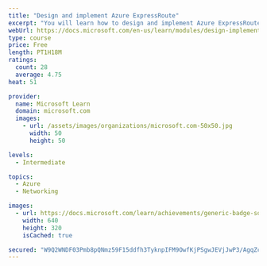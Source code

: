 ```yaml
---
title: "Design and implement Azure ExpressRoute"
excerpt: "You will learn how to design and implement Azure ExpressRoute, ExpressRoute Global Reach, ExpressRoute FastPath, and when to use each service according to your environments requirements."
webUrl: https://docs.microsoft.com/en-us/learn/modules/design-implement-azure-expressroute/
type: course
price: Free
length: PT1H18M
ratings:
  count: 28
  average: 4.75
heat: 51

provider:
  name: Microsoft Learn
  domain: microsoft.com
  images:
    - url: /assets/images/organizations/microsoft.com-50x50.jpg
      width: 50
      height: 50

levels:
  - Intermediate

topics:
  - Azure
  - Networking

images:
  - url: https://docs.microsoft.com/learn/achievements/generic-badge-social.png
    width: 640
    height: 320
    isCached: true

secured: "W9Q2WNDF03Pmb8pQNmz59F15ddfh3TyknpIFM9OwfKjPSgwJEVjJwP3/AgqZcJNkURmfwJjcvGJVs//+Y0lDAyKZfU6h585gW0JF0A3Na16cwdcyWq550gmiqi9aPfb3KkE6+CSaAlFLBm02UB2v5T4Dc+Padpzi4CDhLhHGlnq/ytL6kss0TY7S/mSijjTMA7HnKG7JDH+9um20R0BlI2oXsl93/aZrmJ6/A9tlZFOe/TWZK5eNp0NDG2Hezsk4h3IgP39XIaulMP+2Vd3ws4HF1vxHQRDUg02r36E5EXGHv6aeCXAPSrSR/BYaA07Jozpq0XYnJJ+kEeWj6vG0eIU/HAqRef3k3b93QOMguE2IDN3tedJCUomJVwIcBLPNJDRMZTJss7ZlCYh0WFh/9yVIpRMfBdWwjf7t6TStH5Q=;iyJowPtfUbOThufwhrNhAA=="
---
```


